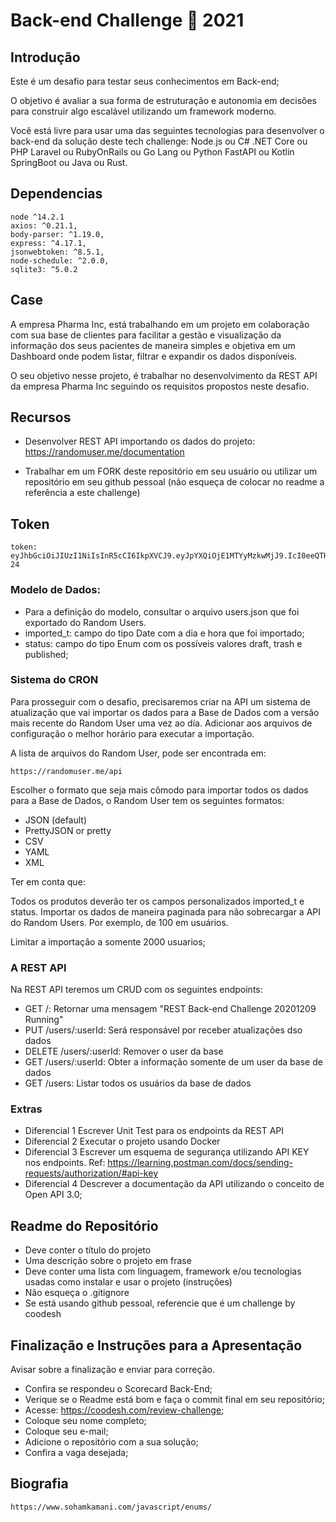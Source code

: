 # Back-end Challenge 🏅 2021

## Introdução

<p>Este é um desafio para testar seus conhecimentos em Back-end;</p>
<p>O objetivo é avaliar a sua forma de estruturação e autonomia em decisões para construir algo escalável utilizando um framework moderno.</p>
<p>Você está livre para usar uma das seguintes tecnologias para desenvolver o back-end da solução deste tech challenge: Node.js ou C# .NET Core ou PHP Laravel ou RubyOnRails ou Go Lang ou Python FastAPI ou Kotlin SpringBoot ou Java ou Rust.</p>

## Dependencias

```
node ^14.2.1
axios: ^0.21.1,
body-parser: ^1.19.0,
express: ^4.17.1,
jsonwebtoken: ^8.5.1,
node-schedule: ^2.0.0,
sqlite3: ^5.0.2
```

## Case

<p>A empresa Pharma Inc, está trabalhando em um projeto em colaboração com sua base de clientes para facilitar a gestão e visualização da informação dos seus pacientes de maneira simples e objetiva em um Dashboard onde podem listar, filtrar e expandir os dados disponíveis.</p>
<p>O seu objetivo nesse projeto, é trabalhar no desenvolvimento da REST API da empresa Pharma Inc seguindo os requisitos propostos neste desafio.</p>

## Recursos

- Desenvolver REST API importando os dados do projeto: https://randomuser.me/documentation

- Trabalhar em um FORK deste repositório em seu usuário ou utilizar um repositório em seu github pessoal (não esqueça de colocar no readme a referência a este challenge)

## Token

```
token: eyJhbGciOiJIUzI1NiIsInR5cCI6IkpXVCJ9.eyJpYXQiOjE1MTYyMzkwMjJ9.IcI0eeQTHYtWR91CEGLHIdXxnvVscvyziG11wcDR-24
```

### Modelo de Dados:

- Para a definição do modelo, consultar o arquivo users.json que foi exportado do Random Users.
- imported_t: campo do tipo Date com a dia e hora que foi importado;
- status: campo do tipo Enum com os possíveis valores draft, trash e published;

### Sistema do CRON

<p>Para prosseguir com o desafio, precisaremos criar na API um sistema de atualização que vai importar os dados para a Base de Dados com a versão mais recente do Random User uma vez ao día. Adicionar aos arquivos de configuração o melhor horário para executar a importação.</p>
<p>A lista de arquivos do Random User, pode ser encontrada em:</p>

```
https://randomuser.me/api
```

<p>Escolher o formato que seja mais cômodo para importar todos os dados para a Base de Dados, o Random User tem os seguintes formatos:</p>

- JSON (default)
- PrettyJSON or pretty
- CSV
- YAML
- XML

<p>Ter em conta que:</p>

<p>Todos os produtos deverão ter os campos personalizados imported_t e status.
Importar os dados de maneira paginada para não sobrecargar a API do Random Users. Por exemplo, de 100 em usuários.</p>
<p>Limitar a importação a somente 2000 usuarios;</p>

### A REST API

<p>Na REST API teremos um CRUD com os seguintes endpoints:</p>

- GET /: Retornar uma mensagem "REST Back-end Challenge 20201209 Running"
- PUT /users/:userId: Será responsável por receber atualizações dso dados
- DELETE /users/:userId: Remover o user da base
- GET /users/:userId: Obter a informação somente de um user da base de dados
- GET /users: Listar todos os usuários da base de dados

### Extras

- Diferencial 1 Escrever Unit Test para os endpoints da REST API
- Diferencial 2 Executar o projeto usando Docker
- Diferencial 3 Escrever um esquema de segurança utilizando API KEY nos endpoints. Ref: https://learning.postman.com/docs/sending-requests/authorization/#api-key
- Diferencial 4 Descrever a documentação da API utilizando o conceito de Open API 3.0;

## Readme do Repositório

- Deve conter o título do projeto
- Uma descrição sobre o projeto em frase
- Deve conter uma lista com linguagem, framework e/ou tecnologias usadas como instalar e usar o projeto (instruções)
- Não esqueça o .gitignore
- Se está usando github pessoal, referencie que é um challenge by coodesh

## Finalização e Instruções para a Apresentação

<p>Avisar sobre a finalização e enviar para correção.</p>

- Confira se respondeu o Scorecard Back-End;
- Verique se o Readme está bom e faça o commit final em seu repositório;
- Acesse: https://coodesh.com/review-challenge;
- Coloque seu nome completo;
- Coloque seu e-mail;
- Adicione o repositório com a sua solução;
- Confira a vaga desejada;

## Biografia

```
https://www.sohamkamani.com/javascript/enums/
```
